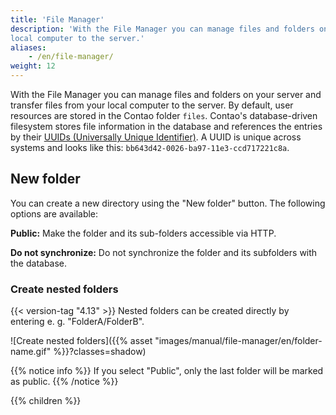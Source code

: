```yaml
---
title: 'File Manager'
description: 'With the File Manager you can manage files and folders on your server and transfer files from your 
local computer to the server.'
aliases:
    - /en/file-manager/
weight: 12
---
```


With the File Manager you can manage files and folders on your server and transfer files from your local computer to 
the server. By default, user resources are stored in the Contao folder `files`. Contao's database-driven filesystem 
stores file information in the database and references the entries by their 
[UUIDs (Universally Unique Identifier)](https://de.wikipedia.org/wiki/Universally_Unique_Identifier). A UUID is unique 
across systems and looks like this: `bb643d42-0026-ba97-11e3-ccd717221c8a`.


## New folder

You can create a new directory using the "New folder" button. The following options are available:

**Public:** Make the folder and its sub-folders accessible via HTTP.

**Do not synchronize:** Do not synchronize the folder and its subfolders with the database.


### Create nested folders

{{< version-tag "4.13" >}} Nested folders can be created directly by entering e. g. "FolderA/FolderB".

![Create nested folders]({{% asset "images/manual/file-manager/en/folder-name.gif" %}}?classes=shadow)

{{% notice info %}}
If you select "Public", only the last folder will be marked as public.
{{% /notice %}}


{{% children %}}
